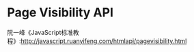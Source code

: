 # Page Visibility API

阮一峰《JavaScript标准教程》:http://javascript.ruanyifeng.com/htmlapi/pagevisibility.html
